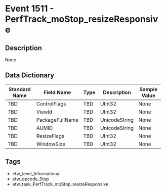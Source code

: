 # Event 1511 - PerfTrack_moStop_resizeResponsive

## Description
None

## Data Dictionary
|Standard Name|Field Name|Type|Description|Sample Value|
|---|---|---|---|---|
|TBD|ControlFlags|TBD|UInt32|None|None|
|TBD|ViewId|TBD|UInt32|None|None|
|TBD|PackageFullName|TBD|UnicodeString|None|None|
|TBD|AUMID|TBD|UnicodeString|None|None|
|TBD|ResizeFlags|TBD|UInt32|None|None|
|TBD|WindowSize|TBD|UInt32|None|None|

## Tags
* etw_level_Informational
* etw_opcode_Stop
* etw_task_PerfTrack_moStop_resizeResponsive